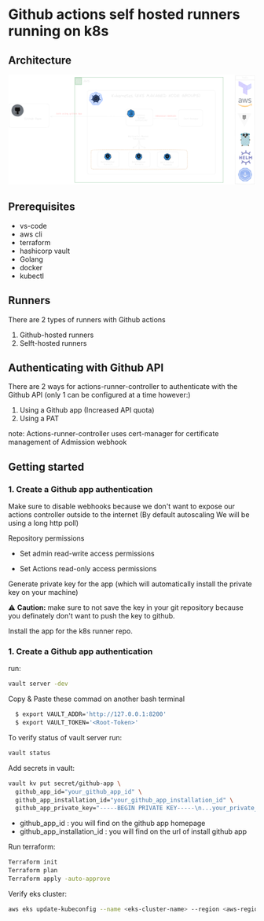 # Github actions self hosted runners running on k8s
## Architecture
![architecture](/images/Untitled-2023-03-01-2339.png)
## Prerequisites
* vs-code
* aws cli
* terraform
* hashicorp vault
* Golang
* docker
* kubectl

## Runners
There are 2 types of runners with Github actions
1. Github-hosted runners
2. Selft-hosted runners

## Authenticating with Github API

There are 2 ways for actions-runner-controller to authenticate with the Github API (only 1 can be configured at a time however:)
1. Using a Github app (Increased API quota)
2. Using a PAT 

note: Actions-runner-controller uses cert-manager for certificate management of Admission webhook

## Getting started

### 1. Create a Github app authentication

 Make sure to disable webhooks because we don't want to expose our actions controller outside to the internet (By default autoscaling We will be using a long http poll)


Repository permissions

* Set admin read-write access permissions

* Set Actions read-only access permissions

Generate private key for the app (which will automatically install the private key on your machine) 

:warning: **Caution:** make sure to not save the key in your git repository because you definately don't want to push the key to github.

Install the app for the k8s runner repo.


### 1. Create a Github app authentication
run:
```bash
vault server -dev
```

Copy & Paste these commad on another bash terminal
```bash
  $ export VAULT_ADDR='http://127.0.0.1:8200'
  $ export VAULT_TOKEN='<Root-Token>'
```

To verify status of vault server run:
```bash
vault status
```
Add secrets in vault:
```bash
vault kv put secret/github-app \
  github_app_id="your_github_app_id" \
  github_app_installation_id="your_github_app_installation_id" \
  github_app_private_key="-----BEGIN PRIVATE KEY-----\n...your_private_key...\n-----END PRIVATE KEY-----"
```
* github_app_id : you will find on the github app homepage
* github_app_installation_id : you will find on the url of install github app



Run terraform:
```bash
Terraform init
Terraform plan
Terraform apply -auto-approve 
```

Verify eks cluster:
```bash
aws eks update-kubeconfig --name <eks-cluster-name> --region <aws-region>
```